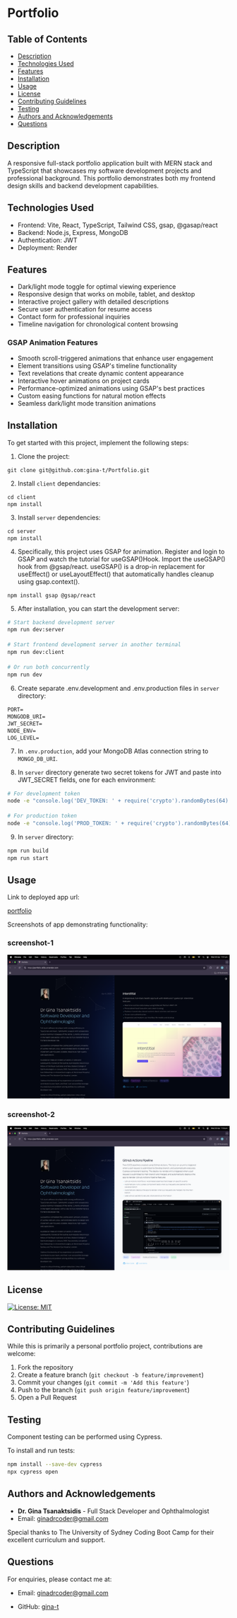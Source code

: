 # Portfolio

## Table of Contents

- [Description](#description)
- [Technologies Used](#technologies-used)
- [Features](#features)
- [Installation](#installation)
- [Usage](#usage)
- [License](#license)
- [Contributing Guidelines](#contributing-guidelines)
- [Testing](#testing)
- [Authors and Acknowledgements](#authors-and-acknowledgements)
- [Questions](#questions)

## Description

A responsive full-stack portfolio application built with MERN stack and TypeScript that showcases my software development projects and professional background. This portfolio demonstrates both my frontend design skills and backend development capabilities.

## Technologies Used

- Frontend: Vite, React, TypeScript, Tailwind CSS, gsap, @gasap/react
- Backend: Node.js, Express, MongoDB
- Authentication: JWT
- Deployment: Render

## Features

- Dark/light mode toggle for optimal viewing experience
- Responsive design that works on mobile, tablet, and desktop
- Interactive project gallery with detailed descriptions
- Secure user authentication for resume access
- Contact form for professional inquiries
- Timeline navigation for chronological content browsing


### GSAP Animation Features

- Smooth scroll-triggered animations that enhance user engagement
- Element transitions using GSAP's timeline functionality
- Text revelations that create dynamic content appearance
- Interactive hover animations on project cards
- Performance-optimized animations using GSAP's best practices
- Custom easing functions for natural motion effects
- Seamless dark/light mode transition animations

## Installation

To get started with this project, implement the following steps:

1. Clone the project:

```
git clone git@github.com:gina-t/Portfolio.git
```

2. Install `client` dependancies:

```
cd client
npm install
```

3. Install `server` dependencies:

```
cd server
npm install
```

4. Specifically, this project uses GSAP for animation. Register and login to GSAP and watch the tutorial for useGSAP()Hook. Import the useGSAP() hook from @gsap/react. useGSAP() is a drop-in replacement for useEffect() or useLayoutEffect() that automatically handles cleanup using gsap.context().

```
npm install gsap @gsap/react
```

5. After installation, you can start the development server:

```zsh
# Start backend development server
npm run dev:server

# Start frontend development server in another terminal
npm run dev:client

# Or run both concurrently
npm run dev
```

6. Create separate .env.development and .env.production files in `server` directory:

```plaintext
PORT=
MONGODB_URI=
JWT_SECRET=
NODE_ENV=
LOG_LEVEL=
```

7. In `.env.production`, add your MongoDB Atlas connection string to `MONGO_DB_URI`.

8. In `server` directory generate two secret tokens for JWT and paste into JWT_SECRET fields, one for each environment:

```zsh
# For development token
node -e "console.log('DEV_TOKEN: ' + require('crypto').randomBytes(64).toString('hex'))"

# For production token
node -e "console.log('PROD_TOKEN: ' + require('crypto').randomBytes(64).toString('hex'))"
```

9. In `server` directory:

```zsh
npm run build
npm run start
```

## Usage

Link to deployed app url:

[portfolio](https://portfolio-s69z.onrender.com/)

Screenshots of app demonstrating functionality:

### screenshot-1

![home page dark](./client/src/assets/screenshot-1.png)

### screenshot-2

![home page light](./client/src/assets/screenshot-2.png)

## License

[![License: MIT](https://img.shields.io/badge/License-MIT-yellow.svg)](https://opensource.org/licenses/MIT)

## Contributing Guidelines

While this is primarily a personal portfolio project, contributions are welcome:

1. Fork the repository
2. Create a feature branch (`git checkout -b feature/improvement`)
3. Commit your changes (`git commit -m 'Add this feature'`)
4. Push to the branch (`git push origin feature/improvement`)
5. Open a Pull Request

## Testing

Component testing can be performed using Cypress.

To install and run tests:

```zsh
npm install --save-dev cypress
npx cypress open
```

## Authors and Acknowledgements

- **Dr. Gina Tsanaktsidis** - Full Stack Developer and Ophthalmologist
- Email: [ginadrcoder@gmail.com](mailto:ginadrcoder@gmail.com)

Special thanks to The University of Sydney Coding Boot Camp for their excellent curriculum and support.

## Questions

For enquiries, please contact me at:

- Email: [ginadrcoder@gmail.com](mailto:ginadrcoder@gmail.com)

- GitHub: [gina-t](https://github.com/gina-t)
